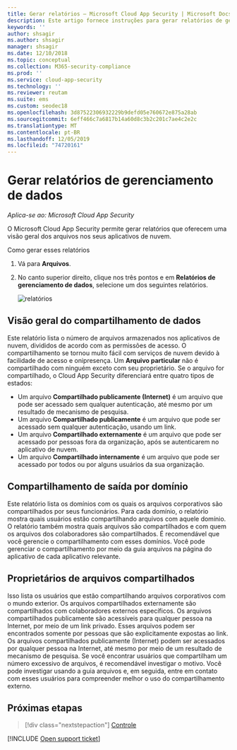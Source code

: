 ```yaml
---
title: Gerar relatórios – Microsoft Cloud App Security | Microsoft Docs
description: Este artigo fornece instruções para gerar relatórios de gerenciamento de dados no Microsoft Cloud App Security.
keywords: ''
author: shsagir
ms.author: shsagir
manager: shsagir
ms.date: 12/10/2018
ms.topic: conceptual
ms.collection: M365-security-compliance
ms.prod: ''
ms.service: cloud-app-security
ms.technology: ''
ms.reviewer: reutam
ms.suite: ems
ms.custom: seodec18
ms.openlocfilehash: 3d87522306932229b9defd05e760672e875a28ab
ms.sourcegitcommit: 6eff466c7a6817b14a60d8c3b2c201c7ae4c2e2c
ms.translationtype: MT
ms.contentlocale: pt-BR
ms.lasthandoff: 12/05/2019
ms.locfileid: "74720161"
---
```

# <a name="generate-data-management-reports"></a>Gerar relatórios de gerenciamento de dados

*Aplica-se ao: Microsoft Cloud App Security*

O Microsoft Cloud App Security permite gerar relatórios que oferecem uma visão geral dos arquivos nos seus aplicativos de nuvem.

Como gerar esses relatórios

1. Vá para **Arquivos**.
2. No canto superior direito, clique nos três pontos e em **Relatórios de gerenciamento de dados**, selecione um dos seguintes relatórios.

    ![relatórios](media/reports.png)

## <a name="data-sharing-overview"></a>Visão geral do compartilhamento de dados

Este relatório lista o número de arquivos armazenados nos aplicativos de nuvem, divididos de acordo com as permissões de acesso. O compartilhamento se tornou muito fácil com serviços de nuvem devido à facilidade de acesso e onipresença. Um **Arquivo particular** não é compartilhado com ninguém exceto com seu proprietário. Se o arquivo for compartilhado, o Cloud App Security diferenciará entre quatro tipos de estados:

- Um arquivo **Compartilhado publicamente (Internet)** é um arquivo que pode ser acessado sem qualquer autenticação, até mesmo por um resultado de mecanismo de pesquisa.
- Um arquivo **Compartilhado publicamente** é um arquivo que pode ser acessado sem qualquer autenticação, usando um link.
- Um arquivo **Compartilhado externamente** é um arquivo que pode ser acessado por pessoas fora da organização, após se autenticarem no aplicativo de nuvem.
- Um arquivo **Compartilhado internamente** é um arquivo que pode ser acessado por todos ou por alguns usuários da sua organização.

## <a name="outbound-sharing-by-domain"></a>Compartilhamento de saída por domínio

Este relatório lista os domínios com os quais os arquivos corporativos são compartilhados por seus funcionários. Para cada domínio, o relatório mostra quais usuários estão compartilhando arquivos com aquele domínio. O relatório também mostra quais arquivos são compartilhados e com quem os arquivos dos colaboradores são compartilhados. É recomendável que você gerencie o compartilhamento com esses domínios. Você pode gerenciar o compartilhamento por meio da guia arquivos na página do aplicativo de cada aplicativo relevante.

## <a name="owners-of-shared-files"></a>Proprietários de arquivos compartilhados

Isso lista os usuários que estão compartilhando arquivos corporativos com o mundo exterior. Os arquivos compartilhados externamente são compartilhados com colaboradores externos específicos. Os arquivos compartilhados publicamente são acessíveis para qualquer pessoa na Internet, por meio de um link privado. Esses arquivos podem ser encontrados somente por pessoas que são explicitamente expostas ao link. Os arquivos compartilhados publicamente (Internet) podem ser acessados por qualquer pessoa na Internet, até mesmo por meio de um resultado de mecanismo de pesquisa. Se você encontrar usuários que compartilham um número excessivo de arquivos, é recomendável investigar o motivo. Você pode investigar usando a guia arquivos e, em seguida, entre em contato com esses usuários para compreender melhor o uso do compartilhamento externo.

## <a name="next-steps"></a>Próximas etapas

> [!div class="nextstepaction"]
> [Controle](control.md)

[!INCLUDE [Open support ticket](includes/support.md)]
